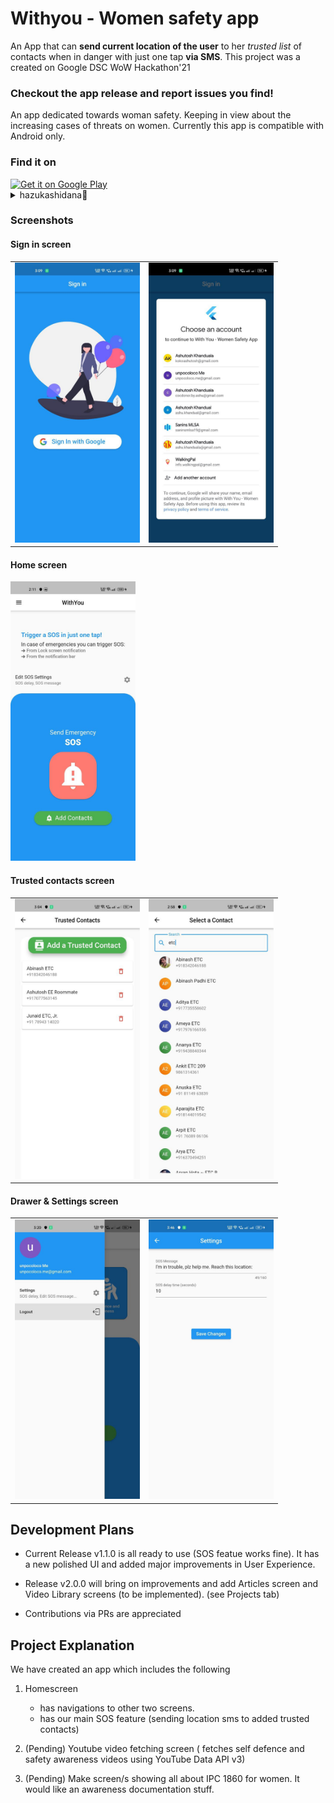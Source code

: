 # Withyou - Women safety app 

An App that can **send current location of the user** to her *trusted list* of contacts when in danger with just one tap **via SMS**.
This project was a created on Google DSC WoW Hackathon'21

### Checkout the app release and report issues you find!

An app dedicated towards woman safety. Keeping in view about the increasing cases of threats on women.
Currently this app is compatible with Android only.

### Find it on
<a href="https://play.google.com/store/apps/details?id=com.ashuvssut.women_safety_app">
<img alt="Get it on Google Play" height="80" src="https://lh3.googleusercontent.com/q1k2l5CwMV31JdDXcpN4Ey7O43PxnjAuZBTmcHEwQxVuv_2wCE2gAAQMWxwNUC2FYEOnYgFPOpw6kmHJWuEGeIBLTj9CuxcOEeU8UXyzWJq4NJM3lg=s0" />
</a>
<details>
<summary>hazukashidana🙂</summary>
<br/>
It's a hackathon project. This app may not have a very beautiful UI but I gave it my best shot. 
I gave flutter a try for the first time and it was a great experience. I learned a lot of new things and I am really happy with the result.
(PS- I am a React Native developer to the core. I was just curious to try flutter.)
</details>

### Screenshots

#### Sign in screen

<table>
  <tr>
    <td><img src="./docs/assets/0.1.jpg" width="200"/></td>
    <td><img src="./docs/assets/0.2.jpg" width="200"/></td>
  </tr>
</table>

#### Home screen
<img src="./docs/assets/1.jpg" width="200"/>

#### Trusted contacts screen
<table>
  <tr>
    <td><img src="./docs/assets/2.jpg" width="200"/></td>
    <td><img src="./docs/assets/3.jpg" width="200"/></td>
  </tr>
</table>

#### Drawer & Settings screen
<table>
  <tr>
    <td><img src="./docs/assets/4.jpg" width="200"/></td>
    <td><img src="./docs/assets/5.jpg" width="200"/></td>
  </tr>
</table>



## Development Plans

- Current Release v1.1.0 is all ready to use (SOS featue works fine). It has a new polished UI and added major improvements in User Experience.

- Release v2.0.0 will bring on improvements and add Articles screen and Video Library screens (to be implemented). (see Projects tab) 

- Contributions via PRs are appreciated

## Project Explanation

We have created an app which includes the following
1. Homescreen
   - has navigations to other two screens.
   - has our main SOS feature (sending location sms to added trusted contacts)

2. (Pending) Youtube video fetching screen ( fetches self defence and safety awareness videos using YouTube Data API v3)

3. (Pending) Make screen/s showing all about IPC 1860 for women. It would like an awareness documentation stuff.

<!-- ## Getting Started

This project is a starting point for a Flutter application.

A few resources to get you started if this is your first Flutter project:

- [Lab: Write your first Flutter app](https://docs.flutter.dev/get-started/codelab)
- [Cookbook: Useful Flutter samples](https://docs.flutter.dev/cookbook)

For help getting started with Flutter development, view the
[online documentation](https://docs.flutter.dev/), which offers tutorials,
samples, guidance on mobile development, and a full API reference. -->
